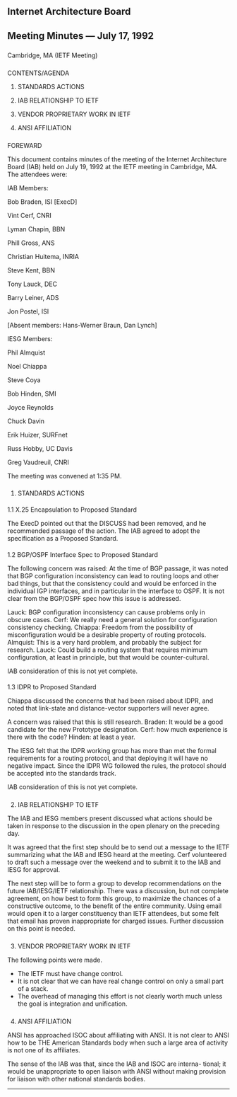 


 Internet Architecture Board
-----------------------------



 Meeting Minutes — July 17, 1992
---------------------------------


### 
 Cambridge, MA (IETF Meeting)



### 
 CONTENTS/AGENDA


 1. STANDARDS ACTIONS


 2. IAB RELATIONSHIP TO IETF 


 3. VENDOR PROPRIETARY WORK IN IETF



 4. ANSI AFFILIATION



### 
 FOREWARD



 This document contains minutes of the meeting of the Internet Architecture Board (IAB) held on July 19, 1992 at the IETF meeting in Cambridge, MA. The attendees were:


 IAB Members:


 Bob Braden, ISI [ExecD]  

 Vint Cerf, CNRI  

 Lyman Chapin, BBN   

 Phill Gross, ANS   

 Christian Huitema, INRIA   

 Steve Kent, BBN   

 Tony Lauck, DEC   

 Barry Leiner, ADS   

 Jon Postel, ISI 

 [Absent members: Hans-Werner Braun, Dan Lynch]



 IESG Members:


 Phil Almquist   

 Noel Chiappa   

 Steve Coya   

 Bob Hinden, SMI   

 Joyce Reynolds   

 Chuck Davin   

 Erik Huizer, SURFnet   

 Russ Hobby, UC Davis   

 Greg Vaudreuil, CNRI 

 The meeting was convened at 1:35 PM.



### 
1. STANDARDS ACTIONS


#### 
 1.1 X.25 Encapsulation to Proposed Standard

 The ExecD pointed out that the DISCUSS had been removed, and he recommended passage of the action. The IAB agreed to adopt the specification as a Proposed Standard.



#### 
 1.2 BGP/OSPF Interface Spec to Proposed Standard

 The following concern was raised: At the time of BGP passage, it was noted that BGP configuration inconsistency can lead to routing loops and other bad things, but that the consistency could and would be enforced in the individual IGP interfaces, and in particular in the interface to OSPF. It is not clear from the BGP/OSPF spec how this issue is addressed.




 Lauck: BGP configuration inconsistency can cause problems only in obscure cases. Cerf: We really need a general solution for configuration consistency checking. Chiappa: Freedom from the possibility of misconfiguration would be a desirable property of routing protocols. Almquist: This is a very hard problem, and probably the subject for research. Lauck: Could build a routing system that requires minimum configuration, at least in principle, but that would be counter-cultural.




 IAB consideration of this is not yet complete.



#### 
 1.3 IDPR to Proposed Standard


 Chiappa discussed the concerns that had been raised about IDPR, and noted that link-state and distance-vector supporters will never agree.



 A concern was raised that this is still research. Braden: It would be a good candidate for the new Prototype designation. Cerf: how much experience is there with the code? Hinden: at least a year.



 The IESG felt that the IDPR working group has more than met the formal requirements for a routing protocol, and that deploying it will have no negative impact. Since the IDPR WG followed the rules, the protocol should be accepted into the standards track.




 IAB consideration of this is not yet complete.



### 
2. IAB RELATIONSHIP TO IETF


 The IAB and IESG members present discussed what actions should be taken in response to the discussion in the open plenary on the preceding day.




 It was agreed that the first step should be to send out a message to the IETF summarizing what the IAB and IESG heard at the meeting. Cerf volunteered to draft such a message over the weekend and to submit it to the IAB and IESG for approval.




 The next step will be to form a group to develop recommendations on the future IAB/IESG/IETF relationship. There was a discussion, but not complete agreement, on how best to form this group, to maximize the chances of a constructive outcome, to the benefit of the entire community. Using email would open it to a larger constituency than IETF attendees, but some felt that email has proven inappropriate for charged issues. Further discussion on this point is needed.
 



### 
3. VENDOR PROPRIETARY WORK IN IETF



 The following points were made.

+ The IETF must have change control.
+ It is not clear that we can have real change control on only a small part of a stack.
+ The overhead of managing this effort is not clearly worth much unless the goal is integration and unification.


### 
4. ANSI AFFILIATION



 ANSI has approached ISOC about affiliating with ANSI. It is not clear to ANSI how to be THE American Standards body when such a large area of activity is not one of its affiliates.




 The sense of the IAB was that, since the IAB and ISOC are interna- tional; it would be unappropriate to open liaison with ANSI without making provision for liaison with other national standards bodies.






---


